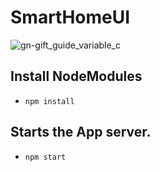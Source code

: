# SmartHomeUI

![gn-gift_guide_variable_c](https://user-images.githubusercontent.com/31761132/92361742-4ea9ba80-f108-11ea-8163-f1497362c9ce.png)

## Install NodeModules
  - `npm install`

## Starts the App server.
  - `npm start`
